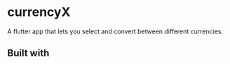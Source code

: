 # currencyX
A flutter app that lets you select and convert between different currencies.

## Built with
